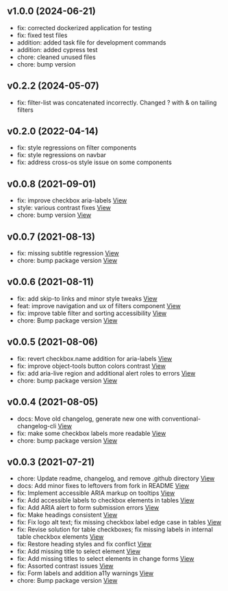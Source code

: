 ## v1.0.0 (2024-06-21)

* fix: corrected dockerized application for testing
* fix: fixed test files
* addition: added task file for development commands
* addition: added cypress test
* chore: cleaned unused files
* chore: bump version

## v0.2.2 (2024-05-07)

* fix: filter-list was concatenated incorrectly. Changed ? with & on tailing filters 

## v0.2.0 (2022-04-14)

* fix: style regressions on filter components
* fix: style regressions on navbar
* fix: address cross-os style issue on some components



## v0.0.8 (2021-09-01)

*  fix: improve checkbox aria-labels [View](https://bitbucket.org/projects/test/repos/my-project/commits/4f1125d3904819b94b3d4df5caa65185528128d2)
*  style: various contrast fixes [View](https://bitbucket.org/projects/test/repos/my-project/commits/1c46e2c1836c2ffcc809c2e6ca40323315822756)
*  chore: bump version [View](https://bitbucket.org/projects/test/repos/my-project/commits/9424be514a00c45b2ede020f7a02d951463ede64)


## v0.0.7 (2021-08-13)

*  fix: missing subtitle regression [View](https://bitbucket.org/projects/test/repos/my-project/commits/093e6f7ca8337a285bcc0cfc1069d5755145a42d)
*  chore: bump package version [View](https://bitbucket.org/projects/test/repos/my-project/commits/f1c6c0c38d735352b5b6d3b042c4be854dc2acad)


## v0.0.6 (2021-08-11)

*  fix: add skip-to links and minor style tweaks [View](https://bitbucket.org/projects/test/repos/my-project/commits/b0aad62a96e50021bf0403ba7f7eb770e74b74f5)
*  feat: improve navigation and ux of filters component [View](https://bitbucket.org/projects/test/repos/my-project/commits/cb91a6537675b07b61ffc8630eac88d39ef5add0)
*  fix: improve table filter and sorting accessibility [View](https://bitbucket.org/projects/test/repos/my-project/commits/e0e69afd289f5455185a6c430d9b60cb2b954273)
*  chore: Bump package version [View](https://bitbucket.org/projects/test/repos/my-project/commits/80d53b72687baed56e4dadb42f020be01cfca1e8)


## v0.0.5 (2021-08-06)

*  fix: revert checkbox.name addition for aria-labels [View](https://bitbucket.org/projects/test/repos/my-project/commits/b1df821248991a271c6f982bcaa064c1865ea2e7)
*  fix: improve object-tools button colors contrast [View](https://bitbucket.org/projects/test/repos/my-project/commits/dce6a40294c936f4e21437f3ffcc279c5749f452)
*  fix: add aria-live region and additional alert roles to errors [View](https://bitbucket.org/projects/test/repos/my-project/commits/719ebb2db35cf198ce4361970258c0d4fc94d489)
*  chore: bump package version [View](https://bitbucket.org/projects/test/repos/my-project/commits/546eb8e036478e47d6a133dca906eda84b90a83b)


## v0.0.4 (2021-08-05)

*  docs: Move old changelog, generate new one with conventional-changelog-cli [View](https://bitbucket.org/projects/test/repos/my-project/commits/9555729131be74ad2bd8c526ef4abd7ccb2b017f)
*  fix: make some checkbox labels more readable [View](https://bitbucket.org/projects/test/repos/my-project/commits/3f4f25350b180c5b06fd2f4a9b00e02bcf231935)
*  chore: bump package version [View](https://bitbucket.org/projects/test/repos/my-project/commits/46e644fbd87a0f3a9d6561859babb48b9121d7f4)


## v0.0.3 (2021-07-21)

*  chore: Update readme, changelog, and remove .github directory [View](https://bitbucket.org/projects/test/repos/my-project/commits/79d971d7adbfa15ca0f45497d2eee721cd149a8d)
*  docs: Add minor fixes to leftovers from fork in README [View](https://bitbucket.org/projects/test/repos/my-project/commits/f25f5fe17ec17178fcfd6f658eba5e89baf26b0c)
*  fix: Implement accessible ARIA markup on tooltips [View](https://bitbucket.org/projects/test/repos/my-project/commits/3b530d2d8c479aff664185cec9d84e235c3709b1)
*  fix: Add accessible labels to checkbox elements in tables [View](https://bitbucket.org/projects/test/repos/my-project/commits/b14237d8b64e54ce2b0d5590d929c15eaf5ce99a)
*  fix: Add ARIA alert to form submission errors [View](https://bitbucket.org/projects/test/repos/my-project/commits/d004f5f005750f589440bd280ad539f3af6bb7a9)
*  fix: Make headings consistent [View](https://bitbucket.org/projects/test/repos/my-project/commits/eea758c9fb3d5c7cd6769dfe885ca8ef7a517f18)
*  fix: Fix logo alt text; fix missing checkbox label edge case in tables [View](https://bitbucket.org/projects/test/repos/my-project/commits/d3dc5032fd1c10929a4e446bd02658f6d460b439)
*  fix: Revise solution for table checkboxes; fix missing labels in internal table checkbox elements [View](https://bitbucket.org/projects/test/repos/my-project/commits/b98695cf5c6a03eb726802bb1b468a97b9325763)
*  fix: Restore heading styles and fix conflict [View](https://bitbucket.org/projects/test/repos/my-project/commits/c7b22afca77487c0a921b13cd9cb9e4758920aac)
*  fix: Add missing title to select element [View](https://bitbucket.org/projects/test/repos/my-project/commits/2831a1ba4bec60037a7e61a246d5d53c2deff9c9)
*  fix: Add missing titles to select elements in change forms [View](https://bitbucket.org/projects/test/repos/my-project/commits/1beaba6454735452121fe72a15c34a22f7eeba73)
*  fix: Assorted contrast issues [View](https://bitbucket.org/projects/test/repos/my-project/commits/815eed6c21b774a6e1f42f61d93e901ced9f3418)
*  fix: Form labels and addition a11y warnings [View](https://bitbucket.org/projects/test/repos/my-project/commits/341bc3fee0ef717f67c6836ee372796508db1f5c)
*  chore: Bump package version [View](https://bitbucket.org/projects/test/repos/my-project/commits/48238037541bca0bd59d6eff2ad812f4daa704ce)
